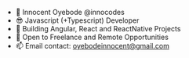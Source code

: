 - 👋 Innocent Oyebode @innocodes
- 😎 Javascript (+Typescript) Developer
- 🌱 Building Angular, React and ReactNative Projects
- 💞️ Open to Freelance and Remote Opportunities
- 📫 Email contact: oyebodeinnocent@gmail.com

<!---
innocodes/innocodes is a ✨ special ✨ repository because its `README.md` (this file) appears on your GitHub profile.
You can click the Preview link to take a look at your changes.
--->
